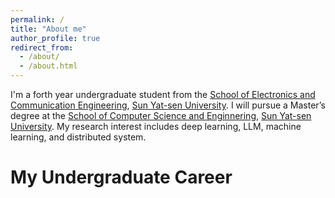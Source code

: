 ```yaml
---
permalink: /
title: "About me"
author_profile: true
redirect_from: 
  - /about/
  - /about.html
---
```


I'm a forth year undergraduate student from the [School of Electronics and Communication Engineering](https://sece.sysu.edu.cn/), [Sun Yat-sen University](https://www.sysu.edu.cn/). I will pursue a Master’s degree at the [School of Computer Science and Enginnering](https://cse.sysu.edu.cn/), [Sun Yat-sen University](https://www.sysu.edu.cn/). My research interest includes deep learning, LLM, machine learning, and distributed system.

My Undergraduate Career
======

